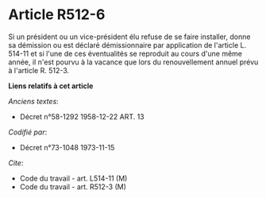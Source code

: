 # Article R512-6

Si un président ou un vice-président élu refuse de se faire installer, donne sa démission ou est déclaré démissionnaire par
application de l'article L. 514-11 et si l'une de ces éventualités se reproduit au cours d'une même année, il n'est pourvu à
la vacance que lors du renouvellement annuel prévu à l'article R. 512-3.

**Liens relatifs à cet article**

_Anciens textes_:

  - Décret n°58-1292 1958-12-22 ART. 13

_Codifié par_:

  - Décret n°73-1048 1973-11-15

_Cite_:

  - Code du travail - art. L514-11 (M)
  - Code du travail - art. R512-3 (M)
